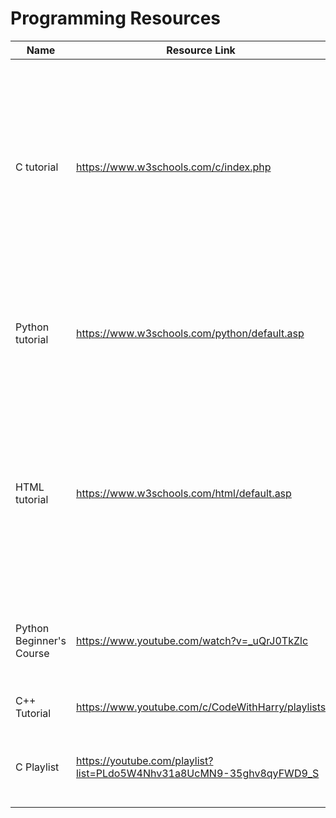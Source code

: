 # Programming Resources
Name | Resource Link | Information
------ | ------- | --------------
C tutorial | https://www.w3schools.com/c/index.php | The course is self-paced with text based modules, practical interactive examples and exercises to check your understanding as you progress. Complete the modules and the final certification exam to get the w3schools certification.
Python tutorial | https://www.w3schools.com/python/default.asp | Lorem ipsum dolor sit amet, consectetur adipiscing elit, sed do eiusmod tempor incididunt ut labore et dolore magna aliqua. 
HTML tutorial | https://www.w3schools.com/html/default.asp | Lorem ipsum dolor sit amet, consectetur adipiscing elit, sed do eiusmod tempor incididunt ut labore et dolore magna aliqua. Ut enim ad minim veniam, quis nostrud exercitation ullamco laboris nisi ut aliquip ex ea commodo consequat
Python Beginner's Course | https://www.youtube.com/watch?v=_uQrJ0TkZlc | great explaination with pratical examples from start. Sufficient for absolute beginners.
C++ Tutorial|https://www.youtube.com/c/CodeWithHarry/playlists| Playlist of C++ programming language.
C Playlist | https://youtube.com/playlist?list=PLdo5W4Nhv31a8UcMN9-35ghv8qyFWD9_S | The playlist that covers C language from A to Z. The various topics are coverd with proper depth


